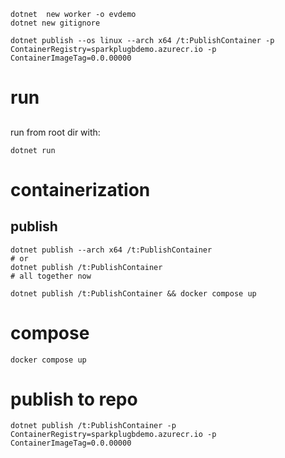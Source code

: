 

```
dotnet  new worker -o evdemo
dotnet new gitignore
```

```
dotnet publish --os linux --arch x64 /t:PublishContainer -p ContainerRegistry=sparkplugbdemo.azurecr.io -p ContainerImageTag=0.0.00000
```


# run
##
run from root dir with:
```
dotnet run
```

# containerization
## publish
```
dotnet publish --arch x64 /t:PublishContainer
# or
dotnet publish /t:PublishContainer
# all together now

dotnet publish /t:PublishContainer && docker compose up
```


# compose
```
docker compose up
```



# publish to repo
```
dotnet publish /t:PublishContainer -p ContainerRegistry=sparkplugbdemo.azurecr.io -p ContainerImageTag=0.0.00000
```